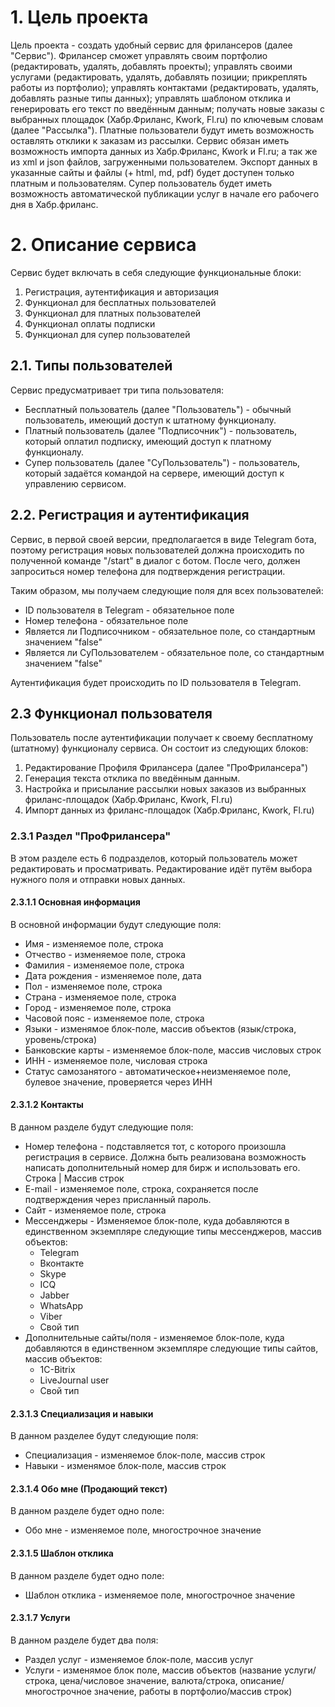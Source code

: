 # 1. Цель проекта

Цель проекта - создать удобный сервис для фрилансеров (далее "Сервис"). Фрилансер сможет управлять своим портфолио (редактировать, удалять, добавлять проекты); управлять своими услугами (редактировать, удалять, добавлять позиции; прикреплять работы из портфолио); управлять контактами (редактировать, удалять, добавлять разные типы данных); управлять шаблоном отклика и генерировать его текст по введённым данным; получать новые заказы с выбранных площадок (Хабр.Фриланс, Kwork, Fl.ru) по ключевым словам (далее "Рассылка"). Платные пользователи будут иметь возможность оставлять отклики к заказам из рассылки. Сервис обязан иметь возможность импорта данных из Хабр.Фриланс, Kwork и Fl.ru; а так же из xml и json файлов, загруженными пользователем. Экспорт данных в указанные сайты и файлы (+ html, md, pdf) будет доступен только платным и пользователям. Супер пользователь будет иметь возможность автоматической публикации услуг в начале его рабочего дня в Хабр.фриланс.

# 2. Описание cервиса

Сервис будет включать в себя следующие функциональные блоки:
1. Регистрация, аутентификация и авторизация
2. Функционал для бесплатных пользователей
3. Функционал для платных пользователей
4. Функционал оплаты подписки
5. Функционал для супер пользователей

## 2.1. Типы пользователей

Сервис предусматривает три типа пользователя:
- Бесплатный пользователь (далее "Пользователь") - обычный пользователь, имеющий доступ к штатному функционалу.
- Платный пользователь (далее "Подписочник") - пользователь, который оплатил подписку, имеющий доступ к платному функционалу.
- Супер пользователь (далее "СуПользователь") - пользователь, который задаётся командой на сервере, имеющий доступ к управлению сервисом.

## 2.2. Регистрация и аутентификация
Сервис, в первой своей версии, предполагается в виде Telegram бота, поэтому регистрация новых пользователей должна происходить по полученной команде "/start" в диалог с ботом. После чего, должен запроситься номер телефона для подтверждения регистрации.

Таким образом, мы получаем следующие поля для всех пользователей:
- ID пользователя в Telegram - обязательное поле
- Номер телефона - обязательное поле
- Является ли Подписочником - обязательное поле, со стандартным значением "false"
- Является ли СуПользователем - обязательное поле, со стандартным значением "false"

Аутентификация будет происходить по ID пользователя в Telegram.

## 2.3 Функционал пользователя

Пользователь после аутентификации получает к своему бесплатному (штатному) функционалу сервиса. Он состоит из следующих блоков:
1. Редактирование Профиля Фрилансера (далее "ПроФрилансера")
2. Генерация текста отклика по введённым данным.
3. Настройка и присылание рассылки новых заказов из выбранных фриланс-площадок (Хабр.Фриланс, Kwork, Fl.ru)
4. Импорт данных из фриланс-площадок (Хабр.Фриланс, Kwork, Fl.ru)

### 2.3.1 Раздел "ПроФрилансера"

В этом разделе есть 6 подразделов, который пользователь может редактировать и просматривать.
Редактирование идёт путём выбора нужного поля и отправки новых данных.

#### 2.3.1.1 Основная информация

В основной информации будут следующие поля:
- Имя - изменяемое поле, строка
- Отчество - изменяемое поле, строка
- Фамилия - изменяемое поле, строка
- Дата рождения - изменяемое поле, дата
- Пол - изменяемое поле, строка
- Страна - изменяемое поле, строка
- Город - изменяемое поле, строка
- Часовой пояс - изменяемое поле, строка
- Языки - изменямое блок-поле, массив объектов (язык/строка, уровень/строка)
- Банковские карты - изменяемое блок-поле, массив числовых строк
- ИНН - изменяемое поле, числовая строка
- Статус самозанятого - автоматическое+неизменяемое поле, булевое значение, проверяется через ИНН

#### 2.3.1.2 Контакты

В данном разделе будут следующие поля:
- Номер телефона - подставляется тот, с которого произошла регистрация в сервисе. Должна быть реализована возможность написать дополнительный номер для бирж и использовать его. Строка | Массив строк
- E-mail - изменяемое поле, строка, сохраняется после подтверждения через присланный пароль.
- Сайт - изменяемое поле, строка
- Мессенджеры - Изменяемое блок-поле, куда добавляются в единственном экземпляре следующие типы мессенджеров, массив объектов:
    - Telegram
    - Вконтакте
    - Skype
    - ICQ
    - Jabber
    - WhatsApp
    - Viber
    - Свой тип
- Дополнительные сайты/поля - изменяемое блок-поле, куда добавляются в единственном экземпляре следующие типы сайтов, массив объектов:
    - 1С-Bitrix
    - LiveJournal user
    - Свой тип

#### 2.3.1.3 Специализация и навыки

В данном разделее будут следующие поля:
- Специализация - изменяемое блок-поле, массив строк
- Навыки - изменямое блок-поле, массив строк

#### 2.3.1.4 Обо мне (Продающий текст)

В данном разделе будет одно поле:
- Обо мне - изменяемое поле, многострочное значение

#### 2.3.1.5 Шаблон отклика

В данном разделе будет одно поле:
- Шаблон отклика - изменяемое поле, многострочное значение

#### 2.3.1.7 Услуги

В данном разделе будет два поля:
- Раздел услуг - изменяемое блок-поле, массив услуг
- Услуги - изменямое блок поле, массив объектов (название услуги/строка, цена/числовое значение, валюта/строка, описание/многострочное значение, работы в портфолио/массив строк)

